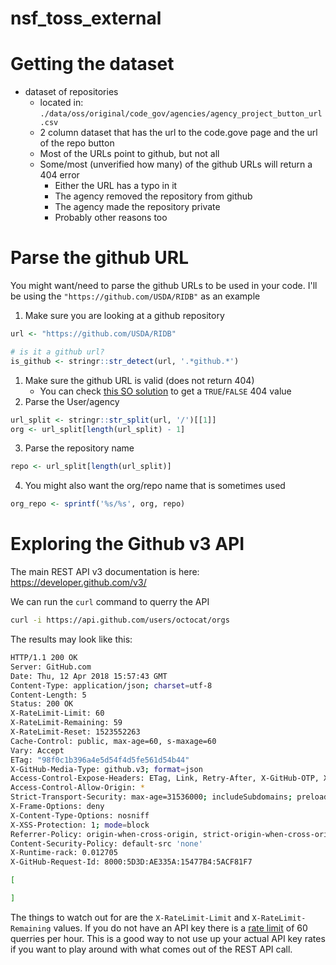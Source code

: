 # nsf_toss_external

# Getting the dataset

- dataset of repositories
    - located in: `./data/oss/original/code_gov/agencies/agency_project_button_url.csv`
    - 2 column dataset that has the url to the code.gove page and the url of the repo button
    - Most of the URLs point to github, but not all
    - Some/most (unverified how many) of the github URLs will return a 404 error
        - Either the URL has a typo in it
        - The agency removed the repository from github
        - The agency made the repository private
        - Probably other reasons too

# Parse the github URL

You might want/need to parse the github URLs to be used in your code.
I'll be using the `"https://github.com/USDA/RIDB"` as an example

1. Make sure you are looking at a github repository
```r
url <- "https://github.com/USDA/RIDB"

# is it a github url?
is_github <- stringr::str_detect(url, '.*github.*')
```
1. Make sure the github URL is valid (does not return 404)
    - You can check [this SO solution](https://stackoverflow.com/questions/23139357/how-to-determine-if-a-url-object-in-r-base-package-returns-404-not-found) to get a `TRUE`/`FALSE` 404 value
2. Parse the User/agency
```r
url_split <- stringr::str_split(url, '/')[[1]]
org <- url_split[length(url_split) - 1]
```
3. Parse the repository name
```r
repo <- url_split[length(url_split)]
```
4. You might also want the org/repo name that is sometimes used
```r
org_repo <- sprintf('%s/%s', org, repo)
```

# Exploring the Github v3 API

The main REST API v3 documentation is here: https://developer.github.com/v3/

We can run the `curl` command to querry the API

```bash
curl -i https://api.github.com/users/octocat/orgs
```

The results may look like this:
```bash
HTTP/1.1 200 OK
Server: GitHub.com
Date: Thu, 12 Apr 2018 15:57:43 GMT
Content-Type: application/json; charset=utf-8
Content-Length: 5
Status: 200 OK
X-RateLimit-Limit: 60
X-RateLimit-Remaining: 59
X-RateLimit-Reset: 1523552263
Cache-Control: public, max-age=60, s-maxage=60
Vary: Accept
ETag: "98f0c1b396a4e5d54f4d5fe561d54b44"
X-GitHub-Media-Type: github.v3; format=json
Access-Control-Expose-Headers: ETag, Link, Retry-After, X-GitHub-OTP, X-RateLimit-Limit, X-RateLimit-Remaining, X-RateLimit-Reset, X-OAuth-Scopes, X-Accepted-OAuth-Scopes, X-Poll-Interval
Access-Control-Allow-Origin: *
Strict-Transport-Security: max-age=31536000; includeSubdomains; preload
X-Frame-Options: deny
X-Content-Type-Options: nosniff
X-XSS-Protection: 1; mode=block
Referrer-Policy: origin-when-cross-origin, strict-origin-when-cross-origin
Content-Security-Policy: default-src 'none'
X-Runtime-rack: 0.012705
X-GitHub-Request-Id: 8000:5D3D:AE335A:15477B4:5ACF81F7

[

]
```
The things to watch out for are the `X-RateLimit-Limit` and `X-RateLimit-Remaining` values.
If you do not have an API key there is a [rate limit](https://developer.github.com/v3/#rate-limiting) of 60 querries per hour.
This is a good way to not use up your actual API key rates if you want to play around with what comes out of the REST API call.
